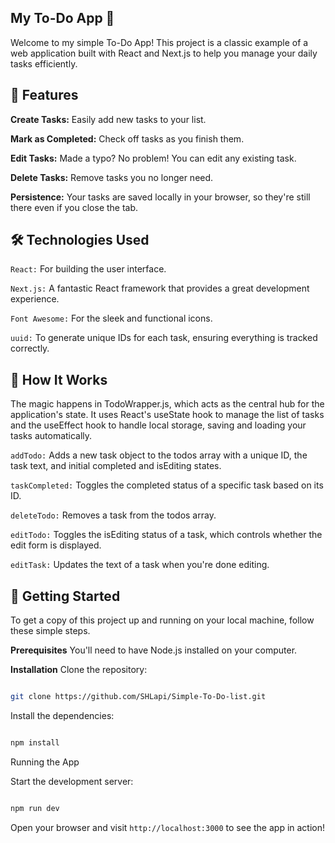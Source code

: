 ## My To-Do App 🚀
Welcome to my simple To-Do App! This project is a classic example of a web application built with React and Next.js to help you manage your daily tasks efficiently.

## 🌟 Features
**Create Tasks:** Easily add new tasks to your list.

**Mark as Completed:** Check off tasks as you finish them.

**Edit Tasks:** Made a typo? No problem! You can edit any existing task.

**Delete Tasks:** Remove tasks you no longer need.

**Persistence:** Your tasks are saved locally in your browser, so they're still there even if you close the tab.

## 🛠️ Technologies Used
`React:` For building the user interface.

`Next.js:` A fantastic React framework that provides a great development experience.

`Font Awesome:` For the sleek and functional icons.

`uuid:` To generate unique IDs for each task, ensuring everything is tracked correctly.

## 📝 How It Works
The magic happens in TodoWrapper.js, which acts as the central hub for the application's state. It uses React's useState hook to manage the list of tasks and the useEffect hook to handle local storage, saving and loading your tasks automatically.

`addTodo:` Adds a new task object to the todos array with a unique ID, the task text, and initial completed and isEditing states.

`taskCompleted:` Toggles the completed status of a specific task based on its ID.

`deleteTodo:` Removes a task from the todos array.

`editTodo:` Toggles the isEditing status of a task, which controls whether the edit form is displayed.

`editTask:` Updates the text of a task when you're done editing.

## 🚀 Getting Started
To get a copy of this project up and running on your local machine, follow these simple steps.

**Prerequisites**
You'll need to have Node.js installed on your computer.

**Installation**
Clone the repository:

```Bash

git clone https://github.com/SHLapi/Simple-To-Do-list.git
```

Install the dependencies:

```Bash

npm install
```
Running the App

Start the development server:

```Bash

npm run dev
```
Open your browser and visit ```http://localhost:3000``` to see the app in action!
